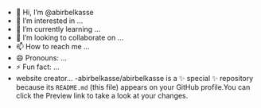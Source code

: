 - 👋 Hi, I’m @abirbelkasse
- 👀 I’m interested in ...
- 🌱 I’m currently learning ...
- 💞️ I’m looking to collaborate on ...
- 📫 How to reach me ...
- 😄 Pronouns: ...
- ⚡ Fun fact: ...
- website creator...
-abirbelkasse/abirbelkasse is a ✨ special ✨ repository because its `README.md` (this file) appears on your GitHub profile.You can click the Preview link to take a look at your changes.
